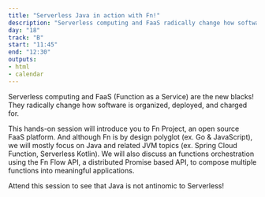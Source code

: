 ```yaml
---
title: "Serverless Java in action with Fn!"
description: "Serverless computing and FaaS radically change how software is organized, deployed, and charged for."
day: "18"
track: "B"
start: "11:45"
end: "12:30"
outputs:
- html
- calendar
---
```


Serverless computing and FaaS (Function as a Service) are the new blacks! They radically change how software is organized, deployed, and charged for.

This hands-on session will introduce you to Fn Project, an open source FaaS platform. And although Fn is by design polyglot (ex. Go & JavaScript), we will mostly focus on Java and related JVM topics (ex. Spring Cloud Function, Serverless Kotlin). We will also discuss an functions orchestration using the Fn Flow API, a distributed Promise based API, to compose multiple functions into meaningful applications.

Attend this session to see that Java is not antinomic to Serverless!

